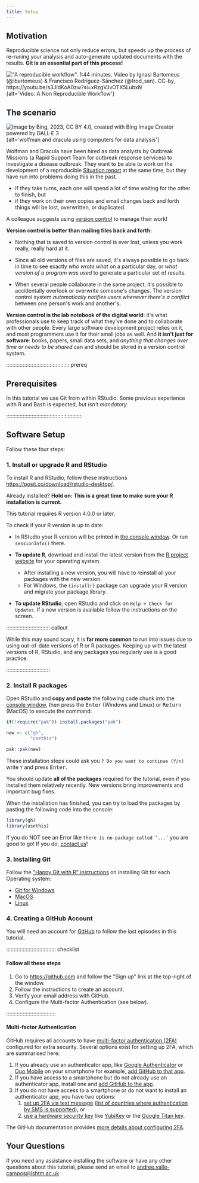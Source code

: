 ```yaml
---
title: Setup
---
```


## Motivation

Reproducible science not only reduce errors, but speeds up the process of re-runing your analysis and auto-generate updated documents with the results. **Git is an essential part of this process!**

!["A reproducible workflow". 1:44 minutes. Video by Ignasi Bartomeus (@ibartomeus) & Francisco Rodríguez-Sánchez (@frod_san).  CC-by, <https://youtu.be/s3JldKoA0zw?si=xRzgVJvOTX5LubxN>](episodes/fig/non-reproducible-workflow.png){alt='Video: A Non Reproducible Workflow'}

## The scenario

![Image by Bing, 2023, [CC BY 4.0](https://creativecommons.org/licenses/by/4.0/), created with [Bing Image Creator powered by DALL·E 3](https://www.bing.com/create)](episodes/fig/wolfman_dracula-03.jpg){alt='wolfman and dracula using computers for data analysis'}

Wolfman and Dracula have been hired as data analysts by Outbreak Missions (a Rapid Support Team for outbreak response services) to investigate a disease outbreak. 
They want to be able to work on the development of a reproducible [Situation report](https://choleraoutbreak.org/book-page/appendix-7-outline-outbreak-situation-report) 
at the same time, but they have run into
problems doing this in the past.  

- If they take turns, each one will
spend a lot of time waiting for the other to finish, but 
- if they work on their own copies and email changes back and forth things will be
lost, overwritten, or duplicated.

A colleague suggests using [version control](learners/reference.md#version-control) to
manage their work! 

**Version control is better than mailing files back and forth:**

- Nothing that is saved to version control is ever lost, unless
  you work really, really hard at it. 
  
- Since all old versions of
  files are saved, it's always possible to go back in time to see
  exactly _who wrote what_ on a particular day, or _what version of a
  program was used_ to generate a particular set of results.

<!--
- As we have this record of who made what changes when, we know who to ask
  if we have questions later on, and, if needed, revert to a previous
  version, much like the "undo" feature in an editor.
-->

- When several people collaborate in the same project, it's possible to
  accidentally overlook or overwrite someone's changes. The version control
  system _automatically notifies users whenever there's a conflict_ between one
  person's work and another's.

<!--
Teams are not the only ones to benefit from version control: lone
researchers can benefit immensely.  Keeping a record of what was
changed, when, and why is extremely useful for all researchers if they
ever need to come back to the project later on (e.g., a year later,
when memory has faded).
-->

**Version control is the lab notebook of the digital world:** it's what
professionals use to keep track of what they've done and to
collaborate with other people.  Every large software development
project relies on it, and most programmers use it for their small jobs
as well.  And **it isn't just for software**: books,
papers, small data sets, and _anything that changes over time or needs
to be shared_ can and should be stored in a version control system.

::::::::::::::::::::::::::::::::::::::::::  prereq

## Prerequisites

In this tutorial we use Git from within RStudio.
Some previous experience with R and Bash is expected,
*but isn't mandatory*.

::::::::::::::::::::::::::::::::::::::::::::::::::

## Software Setup

Follow these four steps:

### 1. Install or upgrade R and RStudio

To install R and RStudio, follow these instructions <https://posit.co/download/rstudio-desktop/>.

Already installed? **Hold on: This is a great time to make sure your R installation is current.**

This tutorial requires R version 4.0.0 or later. 

To check if your R version is up to date:

- In RStudio your R version will be printed in [the console window](https://docs.posit.co/ide/user/ide/guide/code/console.html). Or run `sessionInfo()` there.

- **To update R**, download and install the latest version from the [R project website](https://cran.rstudio.com/) for your operating system.

  - After installing a new version, you will have to reinstall all your packages with the new version. 
  - For Windows, the `{installr}` package can upgrade your R version and migrate your package library.

- **To update RStudio**, open RStudio and click on 
`Help > Check for Updates`. If a new version is available follow the 
instructions on the screen.

::::::::::::::::::::::::::::: callout

While this may sound scary, it is **far more common** to run into issues due to using out-of-date versions of R or R packages. Keeping up with the latest versions of R, RStudio, and any packages you regularly use is a good practice.

:::::::::::::::::::::::::::::

### 2. Install R packages

Open RStudio and **copy and paste** the following code chunk into the [console window](https://docs.posit.co/ide/user/ide/guide/code/console.html), then press the <kbd>Enter</kbd> (Windows and Linux) or <kbd>Return</kbd> (MacOS) to execute the command:

```r
if(!require("pak")) install.packages("pak")

new <- c("gh",
         "usethis")

pak::pak(new)
```

These installation steps could ask you `? Do you want to continue (Y/n)` write `Y` and press <kbd>Enter</kbd>.

You should update **all of the packages** required for the tutorial, even if you installed them relatively recently. New versions bring improvements and important bug fixes.

When the installation has finished, you can try to load the packages by pasting the following code into the console:

```r
library(gh)
library(usethis)
```

If you do NOT see an Error like `there is no package called ‘...’` you are good to go! If you do, [contact us](#your-questions)!

### 3. Installing Git
  
Follow the ["Happy Git with R" instructions](https://happygitwithr.com/install-git.html) on installing Git for each Operating system:

- [Git for Windows](https://gitforwindows.org/)
- [MacOS](https://happygitwithr.com/install-git.html#macos)
- [Linux](https://happygitwithr.com/install-git.html#linux)

### 4. Creating a GitHub Account

You will need an account for [GitHub](https://github.com) to follow the last episodes in this tutorial.

::::::::::::::::::::::::::::::::: checklist

#### Follow all these steps

1. Go to <https://github.com> and follow the "Sign up" link at the top-right of the window.
2. Follow the instructions to create an account.
3. Verify your email address with GitHub.
4. Configure the Multi-factor Authentication (see below).

:::::::::::::::::::::::::::::::::

#### Multi-factor Authentication

GitHub requires 
all accounts to have 
[multi-factor authentication (2FA)](https://docs.github.com/en/authentication/securing-your-account-with-two-factor-authentication-2fa/about-two-factor-authentication) 
configured for extra security.
Several options exist for setting up 2FA, which are summarised here:

1. If you already use an authenticator app, 
   like [Google Authenticator](https://support.google.com/accounts/answer/1066447?hl=en&co=GENIE.Platform%3DiOS&oco=0) 
   or [Duo Mobile](https://duo.com/product/multi-factor-authentication-mfa/duo-mobile-app) on your smartphone for example, 
   [add GitHub to that app](https://docs.github.com/en/authentication/securing-your-account-with-two-factor-authentication-2fa/configuring-two-factor-authentication#configuring-two-factor-authentication-using-a-totp-mobile-app).
2. If you have access to a smartphone but do not already use an authenticator app, install one and 
   [add GitHub to the app](https://docs.github.com/en/authentication/securing-your-account-with-two-factor-authentication-2fa/configuring-two-factor-authentication#configuring-two-factor-authentication-using-a-totp-mobile-app).
3. If you do not have access to a smartphone or do not want to install an authenticator app, you have two options:
    1. [set up 2FA via text message](https://docs.github.com/en/authentication/securing-your-account-with-two-factor-authentication-2fa/configuring-two-factor-authentication#configuring-two-factor-authentication-using-text-messages) 
       ([list of countries where authentication by SMS is supported](https://docs.github.com/en/authentication/securing-your-account-with-two-factor-authentication-2fa/countries-where-sms-authentication-is-supported)), or
    2. [use a hardware security key](https://docs.github.com/en/authentication/securing-your-account-with-two-factor-authentication-2fa/configuring-two-factor-authentication#configuring-two-factor-authentication-using-a-security-key) 
       like [YubiKey](https://www.yubico.com/products/yubikey-5-overview/) 
       or the [Google Titan key](https://store.google.com/us/product/titan_security_key?hl=en-US&pli=1).

The GitHub documentation provides [more details about configuring 2FA](https://docs.github.com/en/authentication/securing-your-account-with-two-factor-authentication-2fa/configuring-two-factor-authentication).

<!--
----------------

## Preparing Your Working Directory

We'll do our work in the `Desktop` folder so make sure you change your working directory to it with:

```bash
$ cd
$ cd Desktop
```
-->

## Your Questions

If you need any assistance installing the software or have any other questions about this tutorial, please send an email to <andree.valle-campos@lshtm.ac.uk>

